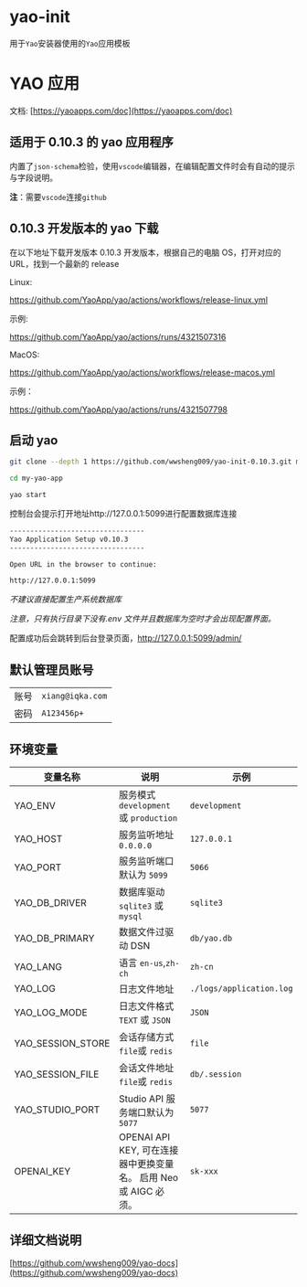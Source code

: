 # yao-init

用于`Yao`安装器使用的`Yao`应用模板

# YAO 应用

文档: [https://yaoapps.com/doc](https://yaoapps.com/doc)

## 适用于 0.10.3 的 yao 应用程序

内置了`json-schema`检验，使用`vscode`编辑器，在编辑配置文件时会有自动的提示与字段说明。

**注**：需要`vscode`连接`github`

## 0.10.3 开发版本的 yao 下载

在以下地址下载开发版本 0.10.3 开发版本，根据自己的电脑 OS，打开对应的 URL，找到一个最新的 release

Linux:

https://github.com/YaoApp/yao/actions/workflows/release-linux.yml

示例:

https://github.com/YaoApp/yao/actions/runs/4321507316

MacOS:

https://github.com/YaoApp/yao/actions/workflows/release-macos.yml

示例：

https://github.com/YaoApp/yao/actions/runs/4321507798

## 启动 yao

```sh
git clone --depth 1 https://github.com/wwsheng009/yao-init-0.10.3.git my-yao-app

cd my-yao-app

yao start
```

控制台会提示打开地址http://127.0.0.1:5099进行配置数据库连接

```sh
---------------------------------
Yao Application Setup v0.10.3
---------------------------------

Open URL in the browser to continue:

http://127.0.0.1:5099
```

_不建议直接配置生产系统数据库_

_注意，只有执行目录下没有.env 文件并且数据库为空时才会出现配置界面。_

配置成功后会跳转到后台登录页面，http://127.0.0.1:5099/admin/

## 默认管理员账号

|      |                  |
| ---- | ---------------- |
| 账号 | `xiang@iqka.com` |
| 密码 | `A123456p+`      |

## 环境变量

| 变量名称          | 说明                                                             | 示例                     |
| ----------------- | ---------------------------------------------------------------- | ------------------------ |
| YAO_ENV           | 服务模式 `development` 或 `production`                           | `development`            |
| YAO_HOST          | 服务监听地址 `0.0.0.0`                                           | `127.0.0.1`              |
| YAO_PORT          | 服务监听端口默认为 `5099`                                        | `5066`                   |
| YAO_DB_DRIVER     | 数据库驱动 `sqlite3` 或 `mysql`                                  | `sqlite3`                |
| YAO_DB_PRIMARY    | 数据文件过驱动 DSN                                               | `db/yao.db`              |
| YAO_LANG          | 语言 `en-us`,`zh-ch`                                             | `zh-cn`                  |
| YAO_LOG           | 日志文件地址                                                     | `./logs/application.log` |
| YAO_LOG_MODE      | 日志文件格式 `TEXT` 或 `JSON`                                    | `JSON`                   |
| YAO_SESSION_STORE | 会话存储方式 `file`或 `redis`                                    | `file`                   |
| YAO_SESSION_FILE  | 会话文件地址 `file`或 `redis`                                    | `db/.session`            |
| YAO_STUDIO_PORT   | Studio API 服务端口默认为 `5077`                                 | `5077`                   |
| OPENAI_KEY        | OPENAI API KEY, 可在连接器中更换变量名。 启用 Neo 或 AIGC 必须。 | `sk-xxx`                 |

## 详细文档说明

[https://github.com/wwsheng009/yao-docs](https://github.com/wwsheng009/yao-docs)
